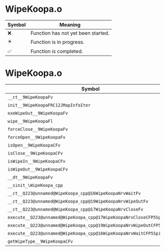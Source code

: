 # WipeKoopa.o
| Symbol | Meaning 
| ------------- | ------------- 
| :x: | Function has not yet been started. 
| :eight_pointed_black_star: | Function is in progress. 
| :white_check_mark: | Function is completed. 


# WipeKoopa.o
| Symbol | Decompiled? |
| ------------- | ------------- |
| `__ct__9WipeKoopaFv` | :x: |
| `init__9WipeKoopaFRC12JMapInfoIter` | :x: |
| `exeWipeOut__9WipeKoopaFv` | :x: |
| `wipe__9WipeKoopaFl` | :x: |
| `forceClose__9WipeKoopaFv` | :x: |
| `forceOpen__9WipeKoopaFv` | :x: |
| `isOpen__9WipeKoopaCFv` | :x: |
| `isClose__9WipeKoopaCFv` | :x: |
| `isWipeIn__9WipeKoopaCFv` | :x: |
| `isWipeOut__9WipeKoopaCFv` | :x: |
| `__dt__9WipeKoopaFv` | :x: |
| `__sinit_\WipeKoopa_cpp` | :x: |
| `__ct__Q223@unnamed@WipeKoopa_cpp@16WipeKoopaNrvWaitFv` | :x: |
| `__ct__Q223@unnamed@WipeKoopa_cpp@19WipeKoopaNrvWipeOutFv` | :x: |
| `__ct__Q223@unnamed@WipeKoopa_cpp@17WipeKoopaNrvCloseFv` | :x: |
| `execute__Q223@unnamed@WipeKoopa_cpp@17WipeKoopaNrvCloseCFP5Spine` | :x: |
| `execute__Q223@unnamed@WipeKoopa_cpp@19WipeKoopaNrvWipeOutCFP5Spine` | :x: |
| `execute__Q223@unnamed@WipeKoopa_cpp@16WipeKoopaNrvWaitCFP5Spine` | :x: |
| `getWipeType__9WipeKoopaCFv` | :x: |
